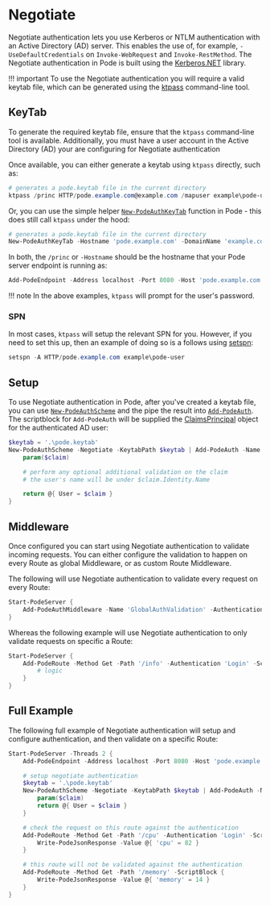 # Negotiate

Negotiate authentication lets you use Kerberos or NTLM authentication with an Active Directory (AD) server. This enables the use of, for example, `-UseDefaultCredentials` on `Invoke-WebRequest` and `Invoke-RestMethod`. The Negotiate authentication in Pode is built using the [Kerberos.NET](https://github.com/dotnet/Kerberos.NET) library.

!!! important
    To use the Negotiate authentication you will require a valid keytab file, which can be generated using the [ktpass](https://learn.microsoft.com/en-us/windows-server/administration/windows-commands/ktpass) command-line tool.

## KeyTab

To generate the required keytab file, ensure that the `ktpass` command-line tool is available. Additionally, you must have a user account in the Active Directory (AD) your are configuring for Negotiate authentication

Once available, you can either generate a keytab using `ktpass` directly, such as:

```powershell
# generates a pode.keytab file in the current directory
ktpass /princ HTTP/pode.example.com@example.com /mapuser example\pode-user /pass * /out pode.keytab /crypto all /ptype KRB5_NT_PRINCIPAL /mapop set
```

Or, you can use the simple helper [`New-PodeAuthKeyTab`](../../../../Functions/Authentication/New-PodeAuthKeyTab) function in Pode - this does still call `ktpass` under the hood:

```powershell
# generates a pode.keytab file in the current directory
New-PodeAuthKeyTab -Hostname 'pode.example.com' -DomainName 'example.com' -Username 'example\pode_user'
```

In both, the `/princ` or `-Hostname` should be the hostname that your Pode server endpoint is running as:

```powershell
Add-PodeEndpoint -Address localhost -Port 8080 -Host 'pode.example.com' -Protocol Http
```

!!! note
    In the above examples, `ktpass` will prompt for the user's password.

### SPN

In most cases, `ktpass` will setup the relevant SPN for you. However, if you need to set this up, then an example of doing so is a follows using [setspn](https://learn.microsoft.com/en-us/previous-versions/windows/it-pro/windows-server-2012-r2-and-2012/cc731241(v=ws.11)):

```powershell
setspn -A HTTP/pode.example.com example\pode-user
```

## Setup

To use Negotiate authentication in Pode, after you've created a keytab file, you can use [`New-PodeAuthScheme`](../../../../Functions/Authentication/New-PodeAuthScheme) and the pipe the result into [`Add-PodeAuth`](../../../../Functions/Authentication/Add-PodeAuth). The scriptblock for `Add-PodeAuth` will be supplied the [ClaimsPrincipal](https://learn.microsoft.com/en-us/dotnet/api/system.security.claims.claimsprincipal?view=net-9.0) object for the authenticated AD user:

```powershell
$keytab = '.\pode.keytab'
New-PodeAuthScheme -Negotiate -KeytabPath $keytab | Add-PodeAuth -Name 'Login' -Sessionless -ScriptBlock {
    param($claim)

    # perform any optional additional validation on the claim
    # the user's name will be under $claim.Identity.Name

    return @{ User = $claim }
}
```

## Middleware

Once configured you can start using Negotiate authentication to validate incoming requests. You can either configure the validation to happen on every Route as global Middleware, or as custom Route Middleware.

The following will use Negotiate authentication to validate every request on every Route:

```powershell
Start-PodeServer {
    Add-PodeAuthMiddleware -Name 'GlobalAuthValidation' -Authentication 'Login'
}
```

Whereas the following example will use Negotiate authentication to only validate requests on specific a Route:

```powershell
Start-PodeServer {
    Add-PodeRoute -Method Get -Path '/info' -Authentication 'Login' -ScriptBlock {
        # logic
    }
}
```

## Full Example

The following full example of Negotiate authentication will setup and configure authentication, and then validate on a specific Route:

```powershell
Start-PodeServer -Threads 2 {
    Add-PodeEndpoint -Address localhost -Port 8080 -Host 'pode.example.com' -Protocol Http

    # setup negotiate authentication
    $keytab = '.\pode.keytab'
    New-PodeAuthScheme -Negotiate -KeytabPath $keytab | Add-PodeAuth -Name 'Login' -Sessionless -ScriptBlock {
        param($claim)
        return @{ User = $claim }
    }

    # check the request on this route against the authentication
    Add-PodeRoute -Method Get -Path '/cpu' -Authentication 'Login' -ScriptBlock {
        Write-PodeJsonResponse -Value @{ 'cpu' = 82 }
    }

    # this route will not be validated against the authentication
    Add-PodeRoute -Method Get -Path '/memory' -ScriptBlock {
        Write-PodeJsonResponse -Value @{ 'memory' = 14 }
    }
}
```
